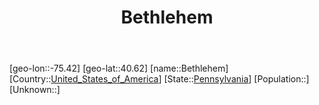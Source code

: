 ﻿---
title: "Bethlehem"
location: [40.62,-75.42]
type: City
tags:
- geo/City


SpocWebEntityId: 29154
isDeleted: false
confidential: public

---
[geo-lon::-75.42]
[geo-lat::40.62]
[name::Bethlehem]
[Country::[United_States_of_America](North-America/United_States_of_America.md)]
[State::[Pennsylvania](North-America/United_States_of_America/Pennsylvania.md)]
[Population::]
[Unknown::]

